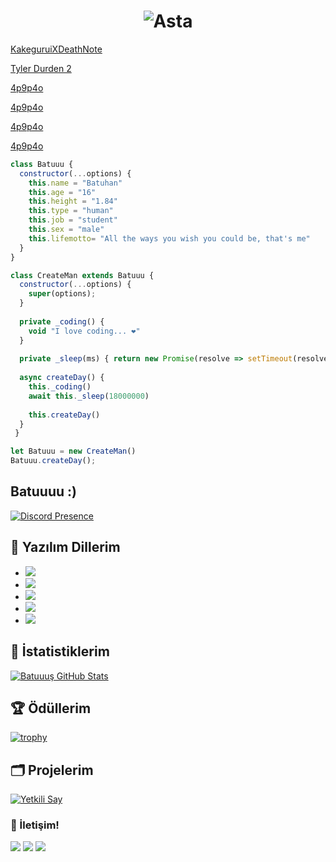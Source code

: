 <h1 align="center">
    <img src="https://64.media.tumblr.com/dfc4b9528faf6f7c9b63077b4aa5bd60/tumblr_pt26terMLs1r60zuio1_540.gif" alt="Asta"/>
</h1>

[KakeguruiXDeathNote](https://user-images.githubusercontent.com/76614531/203748320-9349f389-8e39-4258-9580-a35e36dfc908.mp4)

[Tyler Durden 2](https://user-images.githubusercontent.com/76614531/203120787-de36301b-20ee-4e94-a35d-9f6aebcd6e56.mp4)
 
[4p9p4o](https://user-images.githubusercontent.com/76614531/185392092-edeb9b8a-83ff-467a-bdf1-d30d4a8a981c.mp4)


[4p9p4o](https://user-images.githubusercontent.com/76614531/185396170-4c8124b4-2803-48fc-8eaa-6e850d499a78.mp4)


[4p9p4o](https://user-images.githubusercontent.com/76614531/185397004-a282e3b8-1d29-493e-8baf-7bbb8e072cf6.mp4)


[4p9p4o](https://user-images.githubusercontent.com/76614531/185398374-70ef0d53-8cdb-4ea4-b97a-0cfd5008c2ff.mp4)

```js
class Batuuu {
  constructor(...options) {
    this.name = "Batuhan"
    this.age = "16"
    this.height = "1.84"
    this.type = "human"
    this.job = "student"
    this.sex = "male" 
    this.lifemotto= "All the ways you wish you could be, that's me"
  }
}

class CreateMan extends Batuuu {
  constructor(...options) {
    super(options);
  }
  
  private _coding() {
    void "I love coding... ❤️"
  }
  
  private _sleep(ms) { return new Promise(resolve => setTimeout(resolve, ms)) }
  
  async createDay() {
    this._coding()
    await this._sleep(18000000)
    
    this.createDay()
  }
 } 

let Batuuu = new CreateMan()
Batuuu.createDay();
```
## Batuuuu :)    
[![Discord Presence](https://lanyard.cnrad.dev/api/1044671598768160771?theme=light&bg=809ecf&animated=true&hideBadges=false&hideTimestamp=false&hideStatus=true&hideDiscrim=true&idleMessage=I%20Love%20Watching%20Anime&borderRadius=30px)](https://discord.com/users/940220854187466773)

## 🔧 Yazılım Dillerim
- ![](https://img.shields.io/badge/OS-Windows-black?style=flat-square&logo=windows&logoColor=blue)
- ![](https://img.shields.io/badge/Editor-VHEditor-brightgreen?style=flat-square&logo=visual-studio-code&logoColor=cyan)
- ![](https://img.shields.io/badge/Code-JavaScript-black?style=flat-square&logo=javascript&logoColor=brightgreen)
- ![](https://img.shields.io/badge/Code-Python-black?style=flat-square&logo=python&logoColor=magenta)
- ![](https://img.shields.io/badge/Tools-MongoDB-black?style=flat-square&logo=mongodb&logoColor=cyan)

## 🧮 İstatistiklerim
<a href="https://github.com/Batuuus/Batuuu">
  <img align="center" src="https://github-readme-stats.vercel.app/api/top-langs/?username=Batuuus&hide=c%2B%2B,c,html&title_color=d6826d&text_color=FF00FF&icon_color=6aa6f8&bg_color=0e1116" alt="Batuuuş GitHub Stats" />
</a>


## 🏆 Ödüllerim
[![trophy](https://github-profile-trophy.vercel.app/?username=Batuuus&theme=dracula&column=7)](https://github.com/ryo-ma/github-profile-trophy)



## 🗂️ Projelerim

<a href="https://github.com/Batuuus/yetkilisay-v12">
  <img align="center" src="https://github-readme-stats.vercel.app/api/pin/?username=Batuuus&repo=yetkilisay-v12&show_icons=true&line_height=27&title_color=6aa6f8&text_color=8a919a&icon_color=6aa6f8&bg_color=0e1116" alt="Yetkili Say" />
</a>


<h3>🌟 İletişim!</h3>
 <a href="https://open.spotify.com/user/21fvizvjjspdlp2w6wznufjti" target"blank_"><img src="https://img.shields.io/badge/Spotify%20-1ed760.svg?&style=for-the-badge&logo=spotify&logoColor=white"></a>
      <a href="https://discord.com/users/940220854187466773" target"blank_"><img src="https://img.shields.io/badge/Discord-ffbb00?style=for-the-badge&logo=discord&logoColor=white"></a>
      <a href="https://discord.gg/1997" target"blank_"><img src="https://img.shields.io/badge/Discord-535353?style=for-the-badge&logo=discord&logoColor=green"></a>

</p>
